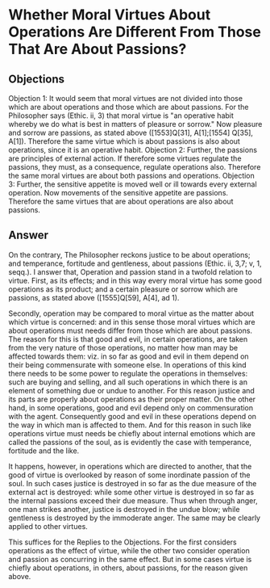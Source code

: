# Whether Moral Virtues About Operations Are Different From Those That Are About Passions?
## Objections
Objection 1: It would seem that moral virtues are not divided into those which are about operations and those which are about passions. For the Philosopher says (Ethic. ii, 3) that moral virtue is "an operative habit whereby we do what is best in matters of pleasure or sorrow." Now pleasure and sorrow are passions, as stated above ([1553]Q[31], A[1];[1554] Q[35], A[1]). Therefore the same virtue which is about passions is also about operations, since it is an operative habit.
Objection 2: Further, the passions are principles of external action. If therefore some virtues regulate the passions, they must, as a consequence, regulate operations also. Therefore the same moral virtues are about both passions and operations.
Objection 3: Further, the sensitive appetite is moved well or ill towards every external operation. Now movements of the sensitive appetite are passions. Therefore the same virtues that are about operations are also about passions.
## Answer
On the contrary, The Philosopher reckons justice to be about operations; and temperance, fortitude and gentleness, about passions (Ethic. ii, 3,7; v, 1, seqq.).
I answer that, Operation and passion stand in a twofold relation to virtue. First, as its effects; and in this way every moral virtue has some good operations as its product; and a certain pleasure or sorrow which are passions, as stated above ([1555]Q[59], A[4], ad 1).

Secondly, operation may be compared to moral virtue as the matter about which virtue is concerned: and in this sense those moral virtues which are about operations must needs differ from those which are about passions. The reason for this is that good and evil, in certain operations, are taken from the very nature of those operations, no matter how man may be affected towards them: viz. in so far as good and evil in them depend on their being commensurate with someone else. In operations of this kind there needs to be some power to regulate the operations in themselves: such are buying and selling, and all such operations in which there is an element of something due or undue to another. For this reason justice and its parts are properly about operations as their proper matter. On the other hand, in some operations, good and evil depend only on commensuration with the agent. Consequently good and evil in these operations depend on the way in which man is affected to them. And for this reason in such like operations virtue must needs be chiefly about internal emotions which are called the passions of the soul, as is evidently the case with temperance, fortitude and the like.

It happens, however, in operations which are directed to another, that the good of virtue is overlooked by reason of some inordinate passion of the soul. In such cases justice is destroyed in so far as the due measure of the external act is destroyed: while some other virtue is destroyed in so far as the internal passions exceed their due measure. Thus when through anger, one man strikes another, justice is destroyed in the undue blow; while gentleness is destroyed by the immoderate anger. The same may be clearly applied to other virtues.

This suffices for the Replies to the Objections. For the first considers operations as the effect of virtue, while the other two consider operation and passion as concurring in the same effect. But in some cases virtue is chiefly about operations, in others, about passions, for the reason given above.